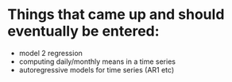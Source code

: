 # Things that came up and should eventually be entered:

* model 2 regression
* computing daily/monthly means in a time series
* autoregressive models for time series (AR1 etc)
